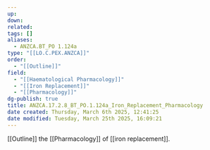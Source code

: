 ```yaml
---
up: 
down: 
related: 
tags: []
aliases:
  - ANZCA.BT_PO 1.124a
type: "[[LO.C.PEX.ANZCA]]"
order:
  - "[[Outline]]"
field:
  - "[[Haematological Pharmacology]]"
  - "[[Iron Replacement]]"
  - "[[Pharmacology]]"
dg-publish: true
title: ANZCA.17.2.8_BT_PO.1.124a_Iron_Replacement_Pharmacology
date created: Thursday, March 6th 2025, 12:41:25
date modified: Tuesday, March 25th 2025, 16:09:21
---
```


[[Outline]] the [[Pharmacology]] of [[iron replacement]].
